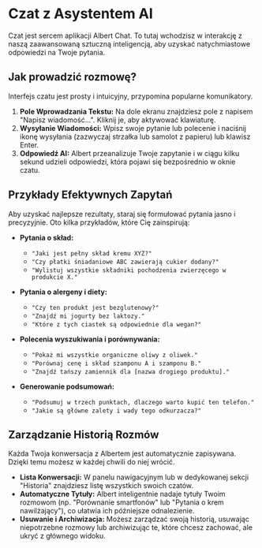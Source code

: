 # Czat z Asystentem AI

Czat jest sercem aplikacji Albert Chat. To tutaj wchodzisz w interakcję z naszą zaawansowaną sztuczną inteligencją, aby uzyskać natychmiastowe odpowiedzi na Twoje pytania.

## Jak prowadzić rozmowę?

Interfejs czatu jest prosty i intuicyjny, przypomina popularne komunikatory.

1.  **Pole Wprowadzania Tekstu:** Na dole ekranu znajdziesz pole z napisem "Napisz wiadomość...". Kliknij je, aby aktywować klawiaturę.
2.  **Wysyłanie Wiadomości:** Wpisz swoje pytanie lub polecenie i naciśnij ikonę wysyłania (zazwyczaj strzałka lub samolot z papieru) lub klawisz Enter.
3.  **Odpowiedź AI:** Albert przeanalizuje Twoje zapytanie i w ciągu kilku sekund udzieli odpowiedzi, która pojawi się bezpośrednio w oknie czatu.

## Przykłady Efektywnych Zapytań

Aby uzyskać najlepsze rezultaty, staraj się formułować pytania jasno i precyzyjnie. Oto kilka przykładów, które Cię zainspirują:

*   **Pytania o skład:**
    *   `"Jaki jest pełny skład kremu XYZ?"`
    *   `"Czy płatki śniadaniowe ABC zawierają cukier dodany?"`
    *   `"Wylistuj wszystkie składniki pochodzenia zwierzęcego w produkcie X."`

*   **Pytania o alergeny i diety:**
    *   `"Czy ten produkt jest bezglutenowy?"`
    *   `"Znajdź mi jogurty bez laktozy."`
    *   `"Które z tych ciastek są odpowiednie dla wegan?"`

*   **Polecenia wyszukiwania i porównywania:**
    *   `"Pokaż mi wszystkie organiczne oliwy z oliwek."`
    *   `"Porównaj cenę i skład szamponu A i szamponu B."`
    *   `"Znajdź tańszy zamiennik dla [nazwa drogiego produktu]."`

*   **Generowanie podsumowań:**
    *   `"Podsumuj w trzech punktach, dlaczego warto kupić ten telefon."`
    *   `"Jakie są główne zalety i wady tego odkurzacza?"`

## Zarządzanie Historią Rozmów

Każda Twoja konwersacja z Albertem jest automatycznie zapisywana. Dzięki temu możesz w każdej chwili do niej wrócić.

*   **Lista Konwersacji:** W panelu nawigacyjnym lub w dedykowanej sekcji "Historia" znajdziesz listę wszystkich swoich czatów.
*   **Automatyczne Tytuły:** Albert inteligentnie nadaje tytuły Twoim rozmowom (np. "Porównanie smartfonów" lub "Pytania o krem nawilżający"), co ułatwia ich późniejsze odnalezienie.
*   **Usuwanie i Archiwizacja:** Możesz zarządzać swoją historią, usuwając niepotrzebne rozmowy lub archiwizując te, które chcesz zachować, ale ukryć z głównego widoku.
